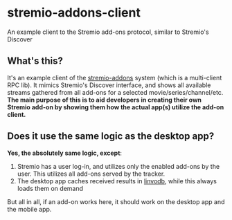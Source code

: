 # stremio-addons-client
An example client to the Stremio add-ons protocol, similar to Stremio's Discover


## What's this?
It's an example client of the [stremio-addons](http://github.com/Stremio/stremio-addons) system (which is a multi-client RPC lib). 
It mimics Stremio's Discover interface, and shows all available streams gathered from all add-ons for a selected movie/series/channel/etc.
**The main purpose of this is to aid developers in creating their own Stremio add-on by showing them how the actual app(s) utilize the add-on client.**


## Does it use the same logic as the desktop app?
**Yes, the absolutely same logic, except**:

1. Stremio has a user log-in, and utilizes only the enabled add-ons by the user. This utilizes all add-ons served by the tracker.
2. The desktop app caches received results in [linvodb](http://github.com/Stremio/linvodb3), while this always loads them on demand

But all in all, if an add-on works here, it should work on the desktop app and the mobile app.



